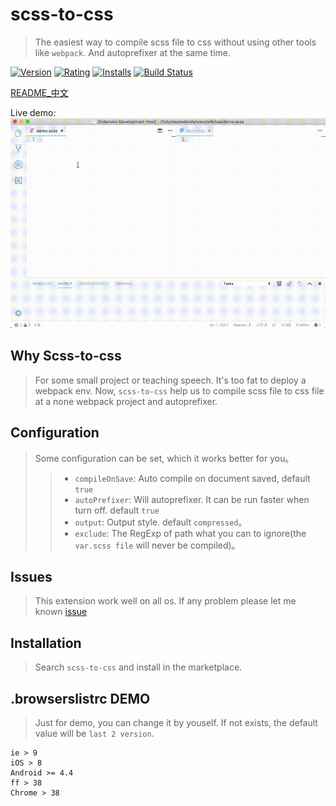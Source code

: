 # scss-to-css
> The easiest way to compile scss file to css without using other tools like `webpack`. And autoprefixer at the same time.

[![Version](https://vsmarketplacebadge.apphb.com/version-short/yutent.scss-to-css.svg)](https://marketplace.visualstudio.com/items?itemName=yutent.scss-to-css)
[![Rating](https://vsmarketplacebadge.apphb.com/rating-short/yutent.scss-to-css.svg)](https://marketplace.visualstudio.com/items?itemName=yutent.scss-to-css)
[![Installs](https://vsmarketplacebadge.apphb.com/installs/yutent.scss-to-css.svg)](https://marketplace.visualstudio.com/items?itemName=yutent.scss-to-css)
[![Build Status](https://travis-ci.org/yutent/scss-to-css.svg?branch=master)](https://travis-ci.org/yutent/scss-to-css)


[README_中文](./README_ZH.md)


Live demo:
![demo](./demo.gif)

## Why Scss-to-css
> For some small project or teaching speech. It's too fat to deploy a webpack env.
> Now, `scss-to-css` help us to compile scss file to css file at a none webpack project and autoprefixer.


## Configuration
> Some configuration can be set, which it works better for you。
>> - `compileOnSave`: Auto compile on document saved, default `true`
>> - `autoPrefixer`: Will autoprefixer. It can be run faster when turn off. default `true`
>> - `output`: Output style. default `compressed`。 
>> - `exclude`: The RegExp of path what you can to ignore(the `var.scss file` will never be compiled)。


## Issues
> This extension work well on all os. If any problem please let me known [issue](https://github.com/yutent/scss-to-css/issues)

## Installation
> Search `scss-to-css` and install in the marketplace.


## .browserslistrc DEMO
> Just for demo, you can change it by youself. If not exists, the default value will be `last 2 version`.

```
ie > 9
iOS > 8
Android >= 4.4
ff > 38
Chrome > 38
```
